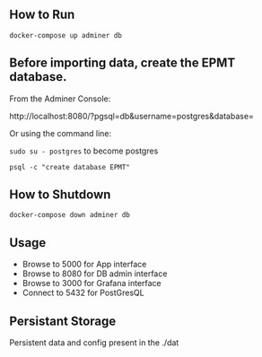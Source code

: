 ## How to Run

```docker-compose up adminer db```

## Before importing data, create the EPMT database. 

From the Adminer Console:

http://localhost:8080/?pgsql=db&username=postgres&database=

Or using the command line:

```sudo su - postgres``` to become postgres

```psql -c "create database EPMT"```

## How to Shutdown

```docker-compose down adminer db```

## Usage

* Browse to 5000 for App interface
* Browse to 8080 for DB admin interface
* Browse to 3000 for Grafana interface
* Connect to 5432 for PostGresQL

## Persistant Storage

Persistent data and config present in the ./dat